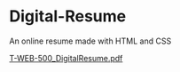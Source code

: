 # Digital-Resume
An online resume made with HTML and CSS

[T-WEB-500_DigitalResume.pdf](https://github.com/lisechristian/Digital-Resume/files/9751095/T-WEB-500_DigitalResume.pdf)
